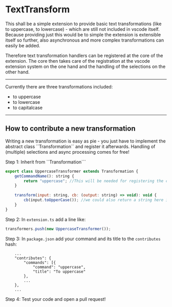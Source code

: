 # TextTransform
This shall be a simple extension to provide basic text transformations (like to uppercase, to lowercase) - which are still not included in vscode itself.
Because providing just this would be to simple the extension is extensible itself so further, also asynchronous and more complex transformations can easily be added. 

Therefore text transformation handlers can be registered at the core of the extension. The core then takes care of the registration at the vscode extension system on the one hand and the handling of the selections on the other hand.

---

Currently there are three transformations included:
- to uppercase
- to lowercase 
- to capitalcase

---

## How to contribute a new transformation
Writing a new transformation is easy as pie - you just have to implement the abstract class ´´Transformation´´ and register it afterwards. Handling of (multiple) selections and async processing comes for free!

Step 1: Inherit from ``Transformation```
```javascript
export class UppercaseTransformer extends Transformation {
    getCommandName(): string {
        return "uppercase"; //This will be needed for registering the command in package.json
    }
    
    transform(input: string, cb: (output: string) => void): void {        
        cb(input.toUpperCase()); //we could also return a string here instead, the callback is just needed in case of asynchronity
    }
}
```

Step 2:
In ``extension.ts`` add a line like:
```javascript
transformers.push(new UppercaseTransformer());
```

Step 3:
In ``package.json`` add your command and its title to the ``contributes`` hash:
```
    ...
    "contributes": {
        "commands": [{
            "command": "uppercase",
            "title": "To uppercase"
        },
        ...
    },
    ...
```

Step 4: Test your code and open a pull request!
